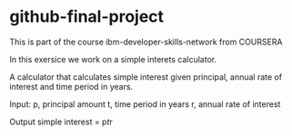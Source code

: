 # github-final-project
This is part of the course ibm-developer-skills-network from COURSERA

In this exersice we work on a simple interets calculator.

A calculator that calculates simple interest given principal, annual rate of interest and time period in years.

Input:
   p, principal amount
   t, time period in years
   r, annual rate of interest

Output
   simple interest = p*t*r

